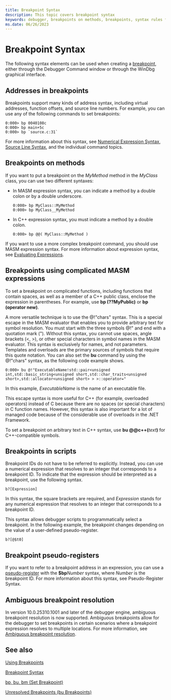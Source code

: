 ```yaml
---
title: Breakpoint Syntax
description: This topic covers breakpoint syntax
keywords: debugger, breakpoints on methods, breakpoints, syntax rules for commands, b (breakpoint identifier), literal MASM identifier, templated functions
ms.date: 06/26/2023
---
```


# Breakpoint Syntax

The following syntax elements can be used when creating a [breakpoint](using-breakpoints.md), either through the Debugger Command window or through the WinDbg graphical interface.

## Addresses in breakpoints

Breakpoints support many kinds of address syntax, including virtual addresses, function offsets, and source line numbers. For example, you can use any of the following commands to set breakpoints:

```dbgcmd
0:000> bp 0040108c
0:000> bp main+5c
0:000> bp `source.c:31`
```

For more information about this syntax, see [Numerical Expression Syntax](../debuggercmds/numerical-expression-syntax.md), [Source Line Syntax](../debuggercmds/source-line-syntax.md), and the individual command topics.

## Breakpoints on methods

If you want to put a breakpoint on the *MyMethod* method in the *MyClass* class, you can use two different syntaxes:

- In MASM expression syntax, you can indicate a method by a double colon or by a double underscore.

    ```dbgcmd
    0:000> bp MyClass::MyMethod 
    0:000> bp MyClass__MyMethod 
    ```

- In C++ expression syntax, you must indicate a method by a double colon.

    ```dbgcmd
    0:000> bp @@( MyClass::MyMethod ) 
    ```

If you want to use a more complex breakpoint command, you should use MASM expression syntax. For more information about expression syntax, see [Evaluating Expressions](../debuggercmds/evaluating-expressions.md).

## Breakpoints using complicated MASM expressions

To set a breakpoint on complicated functions, including functions that contain spaces, as well as a member of a C++ public class, enclose the expression in parentheses. For example, use **bp (??MyPublic)** or **bp (operator new)**.

A more versatile technique is to use the @!"chars" syntax. This is a special escape in the MASM evaluator that enables you to provide arbitrary text for symbol resolution. You must start with the three symbols @!" and end with a quotation mark ("). Without this syntax, you cannot use spaces, angle brackets (&lt;, &gt;), or other special characters in symbol names in the MASM evaluator. This syntax is exclusively for names, and not parameters. Templates and overloads are the primary sources of symbols that require this quote notation. You can also set the **bu** command by using the @!"chars" syntax, as the following code example shows.

```dbgcmd
0:000> bu @!"ExecutableName!std::pair<unsigned int,std::basic_string<unsigned short,std::char_traits<unsigned short>,std::allocator<unsigned short> > >::operator="
```

In this example, *ExecutableName* is the name of an executable file.

This escape syntax is more useful for C++ (for example, overloaded operators) instead of C because there are no spaces (or special characters) in C function names. However, this syntax is also important for a lot of managed code because of the considerable use of overloads in the .NET Framework.

To set a breakpoint on arbitrary text in C++ syntax, use <strong>bu @@c++(</strong><em>text</em>**)** for C++-compatible symbols.

## Breakpoints in scripts

Breakpoint IDs do not have to be referred to explicitly. Instead, you can use a numerical expression that resolves to an integer that corresponds to a breakpoint ID. To indicate that the expression should be interpreted as a breakpoint, use the following syntax.

```dbgcmd
b?[Expression]
```

In this syntax, the square brackets are required, and *Expression* stands for any numerical expression that resolves to an integer that corresponds to a breakpoint ID.

This syntax allows debugger scripts to programmatically select a breakpoint. In the following example, the breakpoint changes depending on the value of a user-defined pseudo-register.

```dbgcmd
b?[@$t0]
```

## Breakpoint pseudo-registers

If you want to refer to a breakpoint address in an expression, you can use a [pseudo-register](../debuggercmds/pseudo-register-syntax.md) with the **$bp**_Number_ syntax, where *Number* is the breakpoint ID. For more information about this syntax, see Pseudo-Register Syntax.

## Ambiguous breakpoint resolution

In version 10.0.25310.1001 and later of the debugger engine, ambiguous breakpoint resolution is now supported. Ambiguous breakpoints allow for the debugger to set breakpoints in certain scenarios where a breakpoint expression resolves to multiple locations. For more information, see [Ambiguous breakpoint resolution](ambiguous-breakpoint-resolution.md).

## See also

[Using Breakpoints](using-breakpoints.md)

[Breakpoint Syntax](breakpoint-syntax.md)

[bp, bu, bm (Set Breakpoint)](../debuggercmds/bp--bu--bm--set-breakpoint-.md)

[Unresolved Breakpoints (bu Breakpoints)](unresolved-breakpoints---bu-breakpoints-.md)

